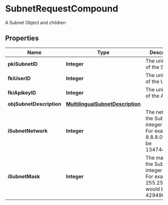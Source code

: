 

# SubnetRequestCompound

A Subnet Object and children

## Properties

| Name | Type | Description | Notes |
|------------ | ------------- | ------------- | -------------|
|**pkiSubnetID** | **Integer** | The unique ID of the Subnet |  [optional] |
|**fkiUserID** | **Integer** | The unique ID of the User |  [optional] |
|**fkiApikeyID** | **Integer** | The unique ID of the Apikey |  [optional] |
|**objSubnetDescription** | [**MultilingualSubnetDescription**](MultilingualSubnetDescription.md) |  |  |
|**iSubnetNetwork** | **Integer** | The network of the Subnet in integer form. For example 8.8.8.0 would be 134744064 |  |
|**iSubnetMask** | **Integer** | The mask of the Subnet  in integer form. For example 255.255.255.0 would be 4294967040 |  |



